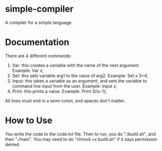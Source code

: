 # simple-compiler
A compiler for a simple language.
# Documentation
There are 4 different commands:
1. Var: this creates a variable with the name of the next argument. Example: Var x;
2. Set: this sets variable arg1 to the value of arg2. Example: Set x 3+4;
3. Input: this takes a variable as an argument, and sets the variable to command line input from the user. Example: Input x;
4. Print: this prints a value. Example: Print 3/(x-1);

All lines must end in a semi-colon, and spaces don't matter.

# How to Use
You write the code to the code.txt file. Then to run, you do "./build.sh", and then "./main". You may need to do "chmod +x build.sh" if it says permission denied.
